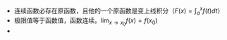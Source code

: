 * 连续函数必存在原函数，且他的一个原函数是变上线积分（$F(x)=\int^{x}_{a}f(t)dt$）
* 极限值等于函数值，函数连续。$\lim_{x\to x_{0}}f(x)=f(x_0)$
* 